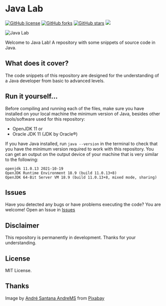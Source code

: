 # Java Lab

[![GitHub license](https://img.shields.io/github/license/marprezd/java-lab)](https://github.com/marprezd/java-lab/blob/master/LICENSE)
[![GitHub forks](https://img.shields.io/github/forks/marprezd/java-lab)](https://github.com/marprezd/java-lab/network)
[![GitHub stars](https://img.shields.io/github/stars/marprezd/java-lab)](https://github.com/marprezd/java-lab/stargazers)
<img src="http://img.shields.io/liberapay/receives/maprezdev.svg?logo=liberapay">

![Java Lab](https://drive.google.com/uc?export=view&id=1mKNZ8UStaKw-XRbI3Q_h4p8bnbHLigmD)

Welcome to Java Lab! A repository with some snippets of source code in Java.

## What does it cover?

The code snippets of this repository are designed for the understanding of a Java developer from basic to advanced levels.

## Run it yourself...

Before compiling and running each of the files, make sure you have installed on your local machine the minimum version of Java, besides other tools/software used for this repository:

- OpenJDK 11 or
- Oracle JDK 11 (JDK by Oracle®)

If you have Java installed, run `java --version` in the terminal to check that you have the minimum version required to work with this repository. You can get an output on the output device of your machine that is very similar to the following:

```
openjdk 11.0.13 2021-10-19
OpenJDK Runtime Environment 18.9 (build 11.0.13+8)
OpenJDK 64-Bit Server VM 18.9 (build 11.0.13+8, mixed mode, sharing)
```

## Issues

Have you detected any bugs or have problems executing the code? You are welcome! Open an Issue in [Issues](https://github.com/marprezd/java-lab/issues)

## Disclaimer

This repository is permanently in development. Thanks for your understanding.

## License

MIT License.

## Thanks

Image by <a href="https://pixabay.com/users/andremsantana-61090/?utm_source=link-attribution&amp;utm_medium=referral&amp;utm_campaign=image&amp;utm_content=762627">André Santana AndreMS</a> from <a href="https://pixabay.com/?utm_source=link-attribution&amp;utm_medium=referral&amp;utm_campaign=image&amp;utm_content=762627">Pixabay</a>